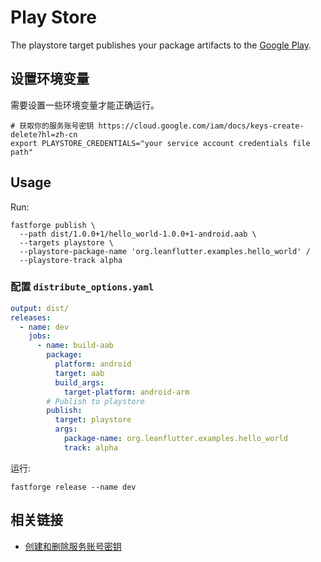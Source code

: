 # Play Store

The playstore target publishes your package artifacts to the [Google Play](https://play.google.com/store/apps).

## 设置环境变量

需要设置一些环境变量才能正确运行。

```
# 获取你的服务账号密钥 https://cloud.google.com/iam/docs/keys-create-delete?hl=zh-cn
export PLAYSTORE_CREDENTIALS="your service account credentials file path"
```

## Usage

Run:

```
fastforge publish \
  --path dist/1.0.0+1/hello_world-1.0.0+1-android.aab \
  --targets playstore \
  --playstore-package-name 'org.leanflutter.examples.hello_world' /
  --playstore-track alpha
```

### 配置 `distribute_options.yaml`

```yaml
output: dist/
releases:
  - name: dev
    jobs:
      - name: build-aab
        package:
          platform: android
          target: aab
          build_args:
            target-platform: android-arm
        # Publish to playstore
        publish:
          target: playstore
          args:
            package-name: org.leanflutter.examples.hello_world
            track: alpha
```

运行:

```
fastforge release --name dev
```

## 相关链接

- [创建和删除服务账号密钥](https://cloud.google.com/iam/docs/keys-create-delete?hl=zh-cn)
